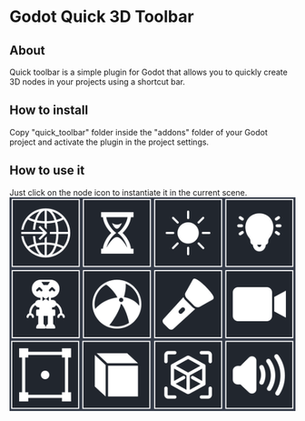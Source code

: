 # Godot Quick 3D Toolbar

## About
Quick toolbar is a simple plugin for Godot that allows you to quickly create 3D nodes in your projects using a shortcut bar.

## How to install
Copy "quick_toolbar" folder inside the "addons" folder of your Godot project and activate the plugin in the project settings.

## How to use it
Just click on the node icon to instantiate it in the current scene.
![Image](quick-toolbar.png "Quick Toolbar")
